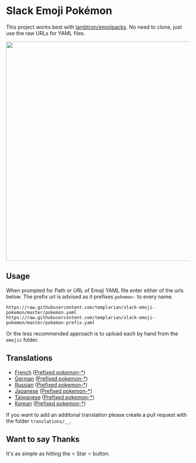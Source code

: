 # Slack Emoji Pokémon

This project works best with [lambtron/emojipacks](https://github.com/lambtron/emojipacks). No need to clone, just use the raw URLs for YAML files.

<img src="http://i.imgur.com/MQeQUO3.gif" width="600" />

## Usage

When prompted for Path or URL of Emoji YAML file enter either of the urls below. The prefix url is advised as it prefixes `pokemon-` to every name.

```
https://raw.githubusercontent.com/templarian/slack-emoji-pokemon/master/pokemon.yaml
https://raw.githubusercontent.com/templarian/slack-emoji-pokemon/master/pokemon-prefix.yaml
```

Or the less recommended approach is to upload each by hand from the `emojis` folder.

## Translations

- [French](https://raw.githubusercontent.com/Templarian/slack-emoji-pokemon/master/translations/fr/pokemon.fr.yaml) ([Prefixed pokemon-*](https://raw.githubusercontent.com/Templarian/slack-emoji-pokemon/master/translations/fr/pokemon-prefix.fr.yaml))
- [German](https://raw.githubusercontent.com/Templarian/slack-emoji-pokemon/master/translations/de/pokemon.de.yaml) ([Prefixed pokemon-*](https://raw.githubusercontent.com/Templarian/slack-emoji-pokemon/master/translations/de/pokemon-prefix.de.yaml))
- [Russian](https://raw.githubusercontent.com/Templarian/slack-emoji-pokemon/master/translations/ru/pokemon.ru.yaml) ([Prefixed pokemon-*](https://raw.githubusercontent.com/Templarian/slack-emoji-pokemon/master/translations/ru/pokemon-prefix.ru.yaml))
- [Japanese](https://raw.githubusercontent.com/Templarian/slack-emoji-pokemon/master/translations/ja/pokemon.ja.yaml) ([Prefixed pokemon-*](https://raw.githubusercontent.com/Templarian/slack-emoji-pokemon/master/translations/ja/pokemon-prefix.ja.yaml))
- [Taiwanese](https://raw.githubusercontent.com/Templarian/slack-emoji-pokemon/master/translations/zh-TW/pokemon.zh-TW.yaml) ([Prefixed pokemon-*](https://raw.githubusercontent.com/Templarian/slack-emoji-pokemon/master/translations/zh-TW/pokemon-prefix.zh-TW.yaml))
- [Korean](https://raw.githubusercontent.com/Templarian/slack-emoji-pokemon/master/translations/ko/pokemon.ko.yaml) ([Prefixed pokemon-*](https://raw.githubusercontent.com/Templarian/slack-emoji-pokemon/master/translations/ko/pokemon-prefix.ko.yaml))

If you want to add an additonal translation please create a pull request with the folder `translations/__`.

## Want to say Thanks

It's as simple as hitting the :star: Star :star: button.
